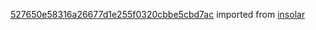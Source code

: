 [527650e58316a26677d1e255f0320cbbe5cbd7ac](https://github.com/insolar/insolar/commit/527650e58316a26677d1e255f0320cbbe5cbd7ac) imported from [insolar](https://github.com/insolar/insolar)
